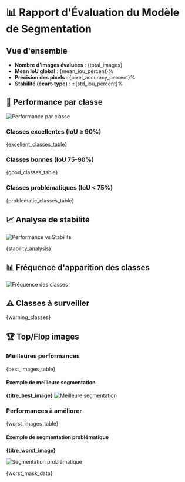 # 📊 Rapport d'Évaluation du Modèle de Segmentation

## Vue d'ensemble
- **Nombre d'images évaluées** : {total_images}
- **Mean IoU global** : {mean_iou_percent}%
- **Précision des pixels** : {pixel_accuracy_percent}%
- **Stabilité (écart-type)** : ±{std_iou_percent}%

## 🎯 Performance par classe

![Performance par classe]({performance_chart})

### Classes excellentes (IoU ≥ 90%)
{excellent_classes_table}

### Classes bonnes (IoU 75-90%)
{good_classes_table}

### Classes problématiques (IoU < 75%)
{problematic_classes_table}

## 📈 Analyse de stabilité

![Performance vs Stabilité]({stability_chart})

{stability_analysis}

## 📊 Fréquence d'apparition des classes

![Fréquence des classes]({frequency_chart})

## ⚠️ Classes à surveiller
{warning_classes}

## 🏆 Top/Flop images

### Meilleures performances
{best_images_table}

#### Exemple de meilleure segmentation
**{titre_best_image}**
![Meilleure segmentation]({best_image_visual})

### Performances à améliorer
{worst_images_table}

#### Exemple de segmentation problématique
**{titre_worst_image}**

![Segmentation problématique]({worst_image_visual})

{worst_mask_data}
